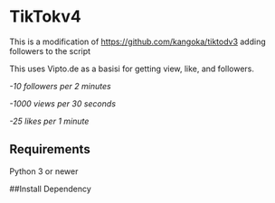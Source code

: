 # TikTokv4

This is a modification of https://github.com/kangoka/tiktodv3 adding followers to the script

This uses Vipto.de as a basisi for getting view, like, and followers.

*-10 followers per 2 minutes*

*-1000 views per 30 seconds*

*-25 likes per 1 minute*

## Requirements
Python 3 or newer

##Install Dependency

